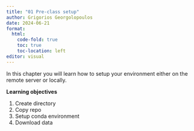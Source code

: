 ```yaml
---
title: "01 Pre-class setup"
author: Grigorios Georgolopoulos
date: 2024-06-21
format:
  html:
    code-fold: true
    toc: true
    toc-location: left
editor: visual
---
```


In this chapter you will learn how to setup your environment either on the remote server or locally.

**Learning objectives**
1. Create directory
2. Copy repo
3. Setup conda environment
4. Download data

